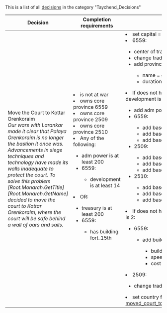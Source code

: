This is a list of all [decisions](decisions.md) in the category "Taychend_Decisions"

| Decision | Completion requirements | Effects | Requirements to appear |
| ----- | ------ | ----- | ------ |
| <a name="move_court_to_kottar_orenkoraim">Move the Court to Kottar Orenkoraim</a><br />*Our wars with Larankar made it clear that Palaya Orenkoraim is no longer the bastion it once was. Advancements in siege techniques and technology have made its walls inadequate to protect the court. To solve this problem [Root.Monarch.GetTitle] [Root.Monarch.GetName] decided to move the court to Kottar Orenkoraim, where the court will be safe behind a wall of oars and sails.* | <li>is not at war</li><li>owns core province 6559</li><li>owns core province  2509</li><li>owns core province   2510</li><li>Any of the following:</li><ul><li>adm power is at least 200</li><li>6559:</li><ul><li>development is at least 14</li></ul></ul><li>OR:</li><ul><li>treasury is at least 200</li><li>6559:</li><ul><li>has building fort_15th</li></ul></ul> | <li>set capital = 6559</li><li>6559:</li><ul><li>center of trade = 1</li><li>change trade goods = slaves</li><li>add province modifier:</li><ul><li>name = growth_of_capital</li><li>duration = 3650</li></ul></ul><li>If does not have 6559 has development is 14:</li><ul><li>add adm power = -200</li><li>6559:</li><ul><li>add base tax = 3</li><li>add base production = 3</li><li>add base manpower = 3</li></ul><li>2509:</li><ul><li>add base tax = -2</li><li>add base production = -2</li><li>add base manpower = -2</li></ul><li>2510:</li><ul><li>add base tax = -1</li><li>add base production = -1</li><li>add base manpower = -1</li></ul></ul><li>If does not have 6559 has fort level is 2:</li><ul><li>6559:</li><ul><li>add building construction:</li><ul><li>building = fort_15th</li><li>speed = 0.75</li><li>cost = 1.5</li></ul></ul></ul><li>2509:</li><ul><li>change trade goods = fish</li></ul><li>set country flag [moved_court_to_kottar_orenkoraim_flag](../flags/moved_court_to_kottar_orenkoraim_flag.md)</li> | <li>Country is Orenkoraim</li><li>None of the following:</li><ul><li>has country flag [moved_court_to_kottar_orenkoraim_flag](../flags/moved_court_to_kottar_orenkoraim_flag.md)</li></ul> |
